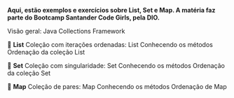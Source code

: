 **Aqui, estão exemplos e exercícios sobre List, Set e Map. A matéria faz parte do Bootcamp Santander Code Girls, pela DIO.**

Visão geral: Java Collections Framework

🔸 **List**
Coleção com iterações ordenadas: List
Conhecendo os métodos
Ordenação da coleção List

🔸 **Set**
Coleção com singularidade: Set
Conhecendo os métodos
Ordenação da coleção Set

🔸 **Map**
Coleção de pares: Map
Conhecendo os métodos
Ordenação de Map

